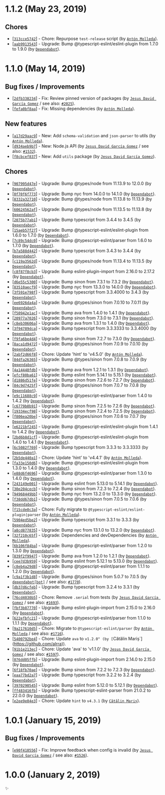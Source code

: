 # 1.1.2 (May 23, 2019)

## Chores

* [[`313cce5742`](https://github.com/webhintio/hint/commit/313cce5742c8d6ff855aafe563c72b8e9b7bfb5f)] - Chore: Repurpose `test-release` script (by [`Antón Molleda`](https://github.com/molant)).
* [[`aab9913543`](https://github.com/webhintio/hint/commit/aab9913543d9a09fc8ccb0e0c7dc8b2f2ee35ed6)] - Upgrade: Bump @typescript-eslint/eslint-plugin from 1.7.0 to 1.9.0 (by [`Dependabot`](https://github.com/dependabot-bot)).


# 1.1.0 (May 14, 2019)

## Bug fixes / Improvements

* [[`2dfb338234`](https://github.com/webhintio/hint/commit/2dfb3382347cd264561adc378d6c73972bd1bae6)] - Fix: Review pinned version of packages (by [`Jesus David García Gomez`](https://github.com/sarvaje) / see also: [`#2025`](https://github.com/webhintio/hint/issues/2025)).
* [[`fefa0bf8aa`](https://github.com/webhintio/hint/commit/fefa0bf8aa96aed556a62bf3f501e791dd9c8ece)] - Fix: Missing dependencies (by [`Antón Molleda`](https://github.com/molant)).

## New features

* [[`a17d29aac9`](https://github.com/webhintio/hint/commit/a17d29aac9bcd31fe640547efc8f2e785eaea5a4)] - New: Add `schema-validation` and `json-parser`  to utils (by [`Antón Molleda`](https://github.com/molant)).
* [[`d934aeb9b7`](https://github.com/webhintio/hint/commit/d934aeb9b714a7ddcaf1d09a3790348eaa4c335b)] - New: Node.js API (by [`Jesus David García Gomez`](https://github.com/sarvaje) / see also: [`#1532`](https://github.com/webhintio/hint/issues/1532)).
* [[`f8cbcef837`](https://github.com/webhintio/hint/commit/f8cbcef8379fa2b97c990fbfae6a74b13a4a6c8f)] - New: Add `utils` package (by [`Jesus David García Gomez`](https://github.com/sarvaje)).

## Chores

* [[`907995d47e`](https://github.com/webhintio/hint/commit/907995d47ec7dcdee2e3f336f026f9901e55f291)] - Upgrade: Bump @types/node from 11.13.9 to 12.0.0 (by [`Dependabot`](https://github.com/dependabot-bot)).
* [[`0f70f6f773`](https://github.com/webhintio/hint/commit/0f70f6f773235cdab31d5811eaa5f0ff9be9650f)] - Upgrade: Bump nyc from 14.0.0 to 14.1.0 (by [`Dependabot`](https://github.com/dependabot-bot)).
* [[`8332a32710`](https://github.com/webhintio/hint/commit/8332a32710329a40a628d4e61286a0a5464fb11f)] - Upgrade: Bump @types/node from 11.13.8 to 11.13.9 (by [`Dependabot`](https://github.com/dependabot-bot)).
* [[`60624562af`](https://github.com/webhintio/hint/commit/60624562af11362cf834f1791c6f3c1dfe84385d)] - Upgrade: Bump @types/node from 11.13.5 to 11.13.8 (by [`Dependabot`](https://github.com/dependabot-bot)).
* [[`2075b77ab1`](https://github.com/webhintio/hint/commit/2075b77ab1b05aadc51329261df3fbc9d83cc09e)] - Upgrade: Bump typescript from 3.4.4 to 3.4.5 (by [`Dependabot`](https://github.com/dependabot-bot)).
* [[`15aeb57f27`](https://github.com/webhintio/hint/commit/15aeb57f2753dce8e6b7c78a9cc5c5376a538835)] - Upgrade: Bump @typescript-eslint/eslint-plugin from 1.6.0 to 1.7.0 (by [`Dependabot`](https://github.com/dependabot-bot)).
* [[`7c89c54dc0`](https://github.com/webhintio/hint/commit/7c89c54dc035641db905a2d057dc2ba04af09eb1)] - Upgrade: Bump @typescript-eslint/parser from 1.6.0 to 1.7.0 (by [`Dependabot`](https://github.com/dependabot-bot)).
* [[`b7a588d442`](https://github.com/webhintio/hint/commit/b7a588d442233484c5ffdff41865761213b4121a)] - Upgrade: Bump typescript from 3.4.3 to 3.4.4 (by [`Dependabot`](https://github.com/dependabot-bot)).
* [[`c119a3562d`](https://github.com/webhintio/hint/commit/c119a3562dd487b8e48f20c99ed27d37b92288a8)] - Upgrade: Bump @types/node from 11.13.4 to 11.13.5 (by [`Dependabot`](https://github.com/dependabot-bot)).
* [[`c8f87f8cb3`](https://github.com/webhintio/hint/commit/c8f87f8cb3318ef0abf1259e7a78f920c2f6701e)] - Upgrade: Bump eslint-plugin-import from 2.16.0 to 2.17.2 (by [`Dependabot`](https://github.com/dependabot-bot)).
* [[`d6e55c5300`](https://github.com/webhintio/hint/commit/d6e55c5300b8b855c83e03428fbedc75f7a4f5bd)] - Upgrade: Bump sinon from 7.3.1 to 7.3.2 (by [`Dependabot`](https://github.com/dependabot-bot)).
* [[`83510aecf9`](https://github.com/webhintio/hint/commit/83510aecf9657aadbc987ae7ad66603a1da1e8e0)] - Upgrade: Bump nyc from 13.3.0 to 14.0.0 (by [`Dependabot`](https://github.com/dependabot-bot)).
* [[`3f591e798f`](https://github.com/webhintio/hint/commit/3f591e798f352ec47bab83e53ed548318688e51a)] - Upgrade: Bump typescript from 3.3.4000 to 3.4.3 (by [`Dependabot`](https://github.com/dependabot-bot)).
* [[`ee6926da4a`](https://github.com/webhintio/hint/commit/ee6926da4ad6dbefb6582d18659f9016d7413ec4)] - Upgrade: Bump @types/sinon from 7.0.10 to 7.0.11 (by [`Dependabot`](https://github.com/dependabot-bot)).
* [[`f50942e1ac`](https://github.com/webhintio/hint/commit/f50942e1ac6658f9e4b333f7f3a7342ab98b48ea)] - Upgrade: Bump ava from 1.4.0 to 1.4.1 (by [`Dependabot`](https://github.com/dependabot-bot)).
* [[`20977a7026`](https://github.com/webhintio/hint/commit/20977a70263218cfdbfe3ff37a9ce7398ed8f795)] - Upgrade: Bump sinon from 7.3.0 to 7.3.1 (by [`Dependabot`](https://github.com/dependabot-bot)).
* [[`c8eb30606a`](https://github.com/webhintio/hint/commit/c8eb30606a39c9175e1ec43a8d693d04ff5842d4)] - Upgrade: Bump ava from 1.3.1 to 1.4.0 (by [`Dependabot`](https://github.com/dependabot-bot)).
* [[`3f94789dca`](https://github.com/webhintio/hint/commit/3f94789dcaf69db0047858becd18e1aedf406dcd)] - Upgrade: Bump typescript from 3.3.3333 to 3.3.4000 (by [`Dependabot`](https://github.com/dependabot-bot)).
* [[`f9fa6be4d4`](https://github.com/webhintio/hint/commit/f9fa6be4d48d339738a5f9a8ff257a75cba8ce97)] - Upgrade: Bump sinon from 7.2.7 to 7.3.0 (by [`Dependabot`](https://github.com/dependabot-bot)).
* [[`8aca1d9472`](https://github.com/webhintio/hint/commit/8aca1d9472703f153d3a4cedae1b776d32f6da02)] - Upgrade: Bump @types/sinon from 7.0.9 to 7.0.10 (by [`Dependabot`](https://github.com/dependabot-bot)).
* [[`2abf2d66f8`](https://github.com/webhintio/hint/commit/2abf2d66f8ae620edab9d1dada6eb828d4531c1c)] - Chore: Update 'hint' to 'v4.5.0' (by [`Antón Molleda`](https://github.com/molant)).
* [[`84dfa26365`](https://github.com/webhintio/hint/commit/84dfa26365305d3d595b6b4298fd1ec10c53e495)] - Upgrade: Bump @types/sinon from 7.0.8 to 7.0.9 (by [`Dependabot`](https://github.com/dependabot-bot)).
* [[`4a14448fdb`](https://github.com/webhintio/hint/commit/4a14448fdbebf96599548e49e4c8bca2fc0f05f8)] - Upgrade: Bump ava from 1.2.1 to 1.3.1 (by [`Dependabot`](https://github.com/dependabot-bot)).
* [[`efcf80ba61`](https://github.com/webhintio/hint/commit/efcf80ba61c23c210d634c20ae85963af473606e)] - Upgrade: Bump eslint from 5.14.1 to 5.15.1 (by [`Dependabot`](https://github.com/dependabot-bot)).
* [[`d1886d51fe`](https://github.com/webhintio/hint/commit/d1886d51fed067007c8d632344d081e2c9c99f7a)] - Upgrade: Bump sinon from 7.2.6 to 7.2.7 (by [`Dependabot`](https://github.com/dependabot-bot)).
* [[`84c9d7425f`](https://github.com/webhintio/hint/commit/84c9d7425f3e64068654942c1b5f4c4e3d97c866)] - Upgrade: Bump @types/sinon from 7.0.7 to 7.0.8 (by [`Dependabot`](https://github.com/dependabot-bot)).
* [[`e9c11688c9`](https://github.com/webhintio/hint/commit/e9c11688c9a94d9a091e275ed847b9f5dda7ac53)] - Upgrade: Bump @typescript-eslint/parser from 1.4.0 to 1.4.2 (by [`Dependabot`](https://github.com/dependabot-bot)).
* [[`c6779b0b91`](https://github.com/webhintio/hint/commit/c6779b0b91cebed9d3048bf0822e8363ebf99da6)] - Upgrade: Bump sinon from 7.2.5 to 7.2.6 (by [`Dependabot`](https://github.com/dependabot-bot)).
* [[`19334ecf98`](https://github.com/webhintio/hint/commit/19334ecf98184514f29d714fa752489a6d8d98b4)] - Upgrade: Bump sinon from 7.2.4 to 7.2.5 (by [`Dependabot`](https://github.com/dependabot-bot)).
* [[`f806ea20be`](https://github.com/webhintio/hint/commit/f806ea20bea2a56f5a423c38f6128d9f5173f2c9)] - Upgrade: Bump @types/sinon from 7.0.6 to 7.0.7 (by [`Dependabot`](https://github.com/dependabot-bot)).
* [[`e6221bf245`](https://github.com/webhintio/hint/commit/e6221bf245848bbfa6008ec1e506ad4c097ec5c2)] - Upgrade: Bump @typescript-eslint/eslint-plugin from 1.4.1 to 1.4.2 (by [`Dependabot`](https://github.com/dependabot-bot)).
* [[`2bd6b8d1cf`](https://github.com/webhintio/hint/commit/2bd6b8d1cffec609afccc7ab0c2ca05f06d3eaab)] - Upgrade: Bump @typescript-eslint/eslint-plugin from 1.4.0 to 1.4.1 (by [`Dependabot`](https://github.com/dependabot-bot)).
* [[`6c5082f769`](https://github.com/webhintio/hint/commit/6c5082f769a3d280239d1699c185396a57edac0d)] - Upgrade: Bump typescript from 3.3.3 to 3.3.3333 (by [`Dependabot`](https://github.com/dependabot-bot)).
* [[`2b5de440a1`](https://github.com/webhintio/hint/commit/2b5de440a1865e45ac91f6c9d529d0e077e47746)] - Chore: Update 'hint' to 'v4.4.1' (by [`Antón Molleda`](https://github.com/molant)).
* [[`fa33e150d6`](https://github.com/webhintio/hint/commit/fa33e150d6fc30d92c8b413ecf68a6922c686bba)] - Upgrade: Bump @typescript-eslint/eslint-plugin from 1.3.0 to 1.4.0 (by [`Dependabot`](https://github.com/dependabot-bot)).
* [[`e88d6f4696`](https://github.com/webhintio/hint/commit/e88d6f4696bbe3256aca0aa16ca7f76a9a3d3092)] - Upgrade: Bump @typescript-eslint/parser from 1.3.0 to 1.4.0 (by [`Dependabot`](https://github.com/dependabot-bot)).
* [[`243149e001`](https://github.com/webhintio/hint/commit/243149e001c91f15fa95c2885c457bfdc4b7fda1)] - Upgrade: Bump eslint from 5.13.0 to 5.14.1 (by [`Dependabot`](https://github.com/dependabot-bot)).
* [[`30e204cecb`](https://github.com/webhintio/hint/commit/30e204cecb46af916047503c6d585387f49dcef3)] - Upgrade: Bump sinon from 7.2.3 to 7.2.4 (by [`Dependabot`](https://github.com/dependabot-bot)).
* [[`94968449bb`](https://github.com/webhintio/hint/commit/94968449bb936d71206070b620eaff5b51ea138a)] - Upgrade: Bump nyc from 13.2.0 to 13.3.0 (by [`Dependabot`](https://github.com/dependabot-bot)).
* [[`f38dd67db1`](https://github.com/webhintio/hint/commit/f38dd67db1e51e8631ae687e46399618ada60d1e)] - Upgrade: Bump @types/sinon from 7.0.5 to 7.0.6 (by [`Dependabot`](https://github.com/dependabot-bot)).
* [[`f15cde0c3a`](https://github.com/webhintio/hint/commit/f15cde0c3a5c496d2f21cadc6d2301d76fa6197c)] - Chore: Fully migrate to `@typescript-eslint/eslint-plugin|parser` (by [`Antón Molleda`](https://github.com/molant)).
* [[`5904ed5be2`](https://github.com/webhintio/hint/commit/5904ed5be2aed85779d24016007d63aab17ae442)] - Upgrade: Bump typescript from 3.3.1 to 3.3.3 (by [`Dependabot`](https://github.com/dependabot-bot)).
* [[`a8cd877835`](https://github.com/webhintio/hint/commit/a8cd8778350145a506396adedca78fda591ee4be)] - Upgrade: Bump nyc from 13.1.0 to 13.2.0 (by [`Dependabot`](https://github.com/dependabot-bot)).
* [[`32f210c65f`](https://github.com/webhintio/hint/commit/32f210c65f32ea6b026601b55f39e94ea40c2827)] - Upgrade: Dependencies and devDependencies (by [`Antón Molleda`](https://github.com/molant)).
* [[`6b106f84ba`](https://github.com/webhintio/hint/commit/6b106f84ba59fe0151bdcfe6ed52bb301d3a1d3f)] - Upgrade: Bump @typescript-eslint/parser from 1.2.0 to 1.3.0 (by [`Dependabot`](https://github.com/dependabot-bot)).
* [[`839f2f9947`](https://github.com/webhintio/hint/commit/839f2f99475efe983be1f62f95d74e4ef22c9690)] - Upgrade: Bump ava from 1.2.0 to 1.2.1 (by [`Dependabot`](https://github.com/dependabot-bot)).
* [[`cee7d3b959`](https://github.com/webhintio/hint/commit/cee7d3b9598fcbc9d4022d2747fa2baf3abc4d30)] - Upgrade: Bump eslint from 5.12.1 to 5.13.0 (by [`Dependabot`](https://github.com/dependabot-bot)).
* [[`c8eb4a29d8`](https://github.com/webhintio/hint/commit/c8eb4a29d837acc241e314da0ca5475d6cf3bcde)] - Upgrade: Bump @typescript-eslint/parser from 1.1.1 to 1.2.0 (by [`Dependabot`](https://github.com/dependabot-bot)).
* [[`c9a1f3b1d8`](https://github.com/webhintio/hint/commit/c9a1f3b1d80974711c6b04e1450b597c22b02ffc)] - Upgrade: Bump @types/sinon from 5.0.7 to 7.0.5 (by [`dependabot[bot]`](https://github.com/apps/dependabot) / see also: [`#1770`](https://github.com/webhintio/hint/issues/1770)).
* [[`db37d6cfeb`](https://github.com/webhintio/hint/commit/db37d6cfeb72b6591e4d422d82200919a67dce65)] - Upgrade: Bump typescript from 3.2.4 to 3.3.1 (by [`Dependabot`](https://github.com/dependabot-bot)).
* [[`76cd4030b5`](https://github.com/webhintio/hint/commit/76cd4030b5a7d0b3ac127e0c5b67aaccbcf47612)] - Chore: Remove `.serial` from tests (by [`Jesus David García Gomez`](https://github.com/sarvaje) / see also: [`#1693`](https://github.com/webhintio/hint/issues/1693)).
* [[`fbf3b87770`](https://github.com/webhintio/hint/commit/fbf3b877709e3f95285581250ad0885e4cf35af9)] - Upgrade: Bump eslint-plugin-import from 2.15.0 to 2.16.0 (by [`Dependabot`](https://github.com/dependabot-bot)).
* [[`622efbfc21`](https://github.com/webhintio/hint/commit/622efbfc2126e2c01399023a4b0d5d9927bf7de0)] - Upgrade: Bump @typescript-eslint/parser from 1.1.0 to 1.1.1 (by [`Dependabot`](https://github.com/dependabot-bot)).
* [[`9a217610d5`](https://github.com/webhintio/hint/commit/9a217610d50a45184f15f0e75c7c5da05002ca41)] - Chore: Migrate to `@typescript-eslint/parser` (by [`Antón Molleda`](https://github.com/molant) / see also: [`#1716`](https://github.com/webhintio/hint/issues/1716)).
* [[`5400792be4`](https://github.com/webhintio/hint/commit/5400792be4cafa190976b0bdc96dc5878dffebb9)] - Chore: Update `ava` to `v1.2.0" (by [`Cătălin Mariș`](https://github.com/alrra)).
* [[`91b1e213ec`](https://github.com/webhintio/hint/commit/91b1e213ec18901a23e2eb737f4831ec3ae1d65a)] - Chore: Update 'ava' to 'v1.1.0' (by [`Jesus David García Gomez`](https://github.com/sarvaje) / see also: [`#1597`](https://github.com/webhintio/hint/issues/1597)).
* [[`076dd05ffb`](https://github.com/webhintio/hint/commit/076dd05ffb7b8e2ab68e763160afa5f9a3aeae51)] - Upgrade: Bump eslint-plugin-import from 2.14.0 to 2.15.0 (by [`Dependabot`](https://github.com/dependabot-bot)).
* [[`6f18fb70ae`](https://github.com/webhintio/hint/commit/6f18fb70ae8e38154f9f41a333e8deb68a2c04d2)] - Upgrade: Bump sinon from 7.2.2 to 7.2.3 (by [`Dependabot`](https://github.com/dependabot-bot)).
* [[`eaa77bd2a7`](https://github.com/webhintio/hint/commit/eaa77bd2a703d38e49fa4cdd2d6f3b1e4ebd9f16)] - Upgrade: Bump typescript from 3.2.2 to 3.2.4 (by [`Dependabot`](https://github.com/dependabot-bot)).
* [[`3970290545`](https://github.com/webhintio/hint/commit/39702905450ca9b9494256dcfa8618a960944a59)] - Upgrade: Bump eslint from 5.12.0 to 5.12.1 (by [`Dependabot`](https://github.com/dependabot-bot)).
* [[`ff483416fb`](https://github.com/webhintio/hint/commit/ff483416fb30781db8931efb077bad2f3b2d39f0)] - Upgrade: Bump typescript-eslint-parser from 21.0.2 to 22.0.0 (by [`Dependabot`](https://github.com/dependabot-bot)).
* [[`e2ee9e04e3`](https://github.com/webhintio/hint/commit/e2ee9e04e3f96eeb07cdef1b1ff8da0a4259b416)] - Chore: Update `hint` to `v4.3.1` (by [`Cătălin Mariș`](https://github.com/alrra)).


# 1.0.1 (January 15, 2019)

## Bug fixes / Improvements

* [[`e90f410556`](https://github.com/webhintio/hint/commit/e90f410556c817012e7667c8f4f0e27b14d91bd2)] - Fix: Improve feedback when config is invalid (by [`Jesus David García Gomez`](https://github.com/sarvaje) / see also: [`#1526`](https://github.com/webhintio/hint/issues/1526)).


# 1.0.0 (January 2, 2019)

✨
